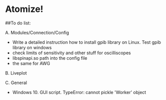 # Atomize!

##To do list:

A. Modules/Connection/Config
- Write a detailed instruction how to install gpib library on Linux. Test gpib library on windows
- check limits of sensitivity and other stuff for oscilliscopes
- libspinapi.so path into the config file
- the same for AWG

B. Liveplot


C. General
- Windows 10. GUI script. TypeError: cannot pickle 'Worker' object












